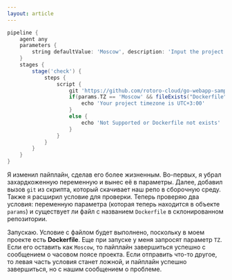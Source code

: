```yaml
---
layout: article
---
```

```groovy
pipeline {
    agent any
    parameters {
        string defaultValue: 'Moscow', description: 'Input the project timezone', name: 'TZ'
    }
    stages {
        stage('check') {
            steps {
                script {
                    git 'https://github.com/rotoro-cloud/go-webapp-sample.git'
                    if(params.TZ == 'Moscow' && fileExists("Dockerfile")) {
                        echo 'Your project timezone is UTC+3:00'
                    }
                    else {
                        echo 'Not Supported or Dockerfile not exists'
                    }
                }
            }
        }
    }
}
```

Я изменил пайплайн, сделав его более жизненным. Во-первых, я убрал захардкоженную переменную и вынес её в параметры. Далее, добавил вызов `git` из скрипта, который скачивает наш репо в сборочную среду. Также я расширил условие для проверки. Теперь проверяю два условия: переменную параметра (которая теперь находится в объекте `params`) и существует ли файл с названием `Dockerfile` в склонированном репозитории.

Запускаю. Условие с файлом будет выполнено, поскольку в моем проекте есть **Dockerfile**. Еще при запуске у меня запросят параметр `TZ`. Если его оставить как `Moscow`, то пайплайн завершиться успешно с сообщением о часовом поясе проекта. Если отправить что-то другое, то левая часть условия станет ложной, и пайплайн успешно завершиться, но с нашим сообщением о проблеме.
